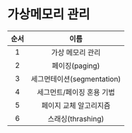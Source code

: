 # 가상메모리 관리

|순서|이름|
|:---:|:---------:|
|1|가상 메모리 관리|
|2|페이징(paging)|
|3|세그먼테이션(segmentation)|
|4|세그먼트/페이징 혼용 기법|
|5|페이지 교체 알고리지즘|
|6|스래싱(thrashing)|
